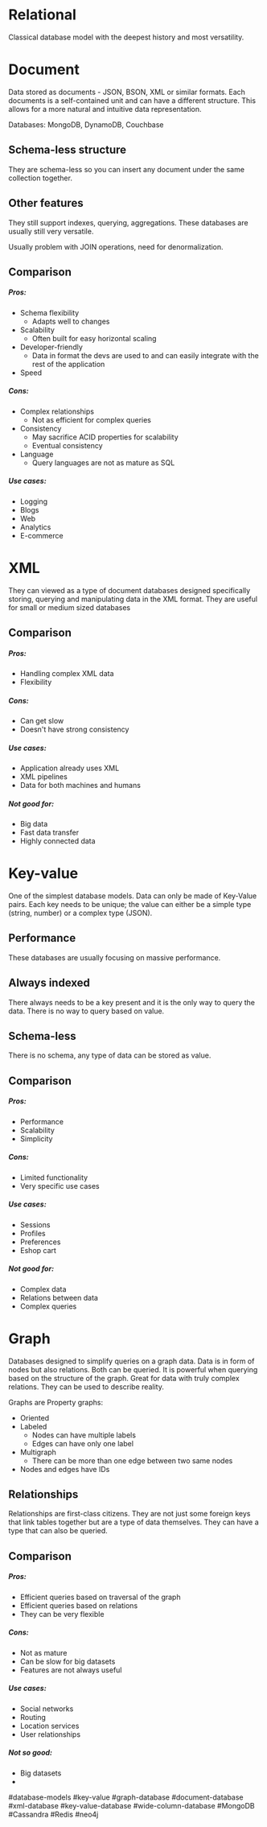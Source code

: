 # Relational
Classical database model with the deepest history and most versatility.

# Document
Data stored as documents - JSON, BSON, XML or similar formats. Each documents is a self-contained unit and can have a different structure. This allows for a more natural and intuitive data representation.

Databases: MongoDB, DynamoDB, Couchbase

## Schema-less structure
They are schema-less so you can insert any document under the same collection together.

## Other features
They still support indexes, querying, aggregations. These databases are usually still very versatile.

Usually problem with JOIN operations, need for denormalization.

## Comparison
##### Pros:
- Schema flexibility
	- Adapts well to changes
- Scalability
	- Often built for easy horizontal scaling
- Developer-friendly
	- Data in format the devs are used to and can easily integrate with the rest of the application
- Speed

##### Cons:
- Complex relationships
	- Not as efficient for complex queries
- Consistency
	- May sacrifice ACID properties for scalability
	- Eventual consistency
- Language 
	- Query languages are not as mature as SQL

##### Use cases:
- Logging
- Blogs
- Web
- Analytics
- E-commerce
# XML
They can viewed as a type of document databases designed specifically storing, querying and manipulating data in the XML format. They are useful for small or medium sized databases

## Comparison

##### Pros:
- Handling complex XML data
- Flexibility
##### Cons:
- Can get slow
- Doesn't have strong consistency

##### Use cases:
- Application already uses XML
- XML pipelines
- Data for both machines and humans

##### Not good for:
- Big data
- Fast data transfer
- Highly connected data

# Key-value
One of the simplest database models. Data can only be made of Key-Value pairs. Each key needs to be unique; the value can either be a simple type (string, number) or a complex type (JSON).

## Performance
These databases are usually focusing on massive performance.

## Always indexed
There always needs to be a key present and it is the only way to query the data. There is no way to query based on value.

## Schema-less
There is no schema, any type of data can be stored as value.
## Comparison
##### Pros:
- Performance
- Scalability
- Simplicity
##### Cons:
- Limited functionality
- Very specific use cases

##### Use cases:
- Sessions
- Profiles
- Preferences
- Eshop cart

##### Not good for:
- Complex data
- Relations between data
- Complex queries


# Graph
Databases designed to simplify queries on a graph data. Data is in form of nodes but also relations. Both can be queried. It is powerful when querying based on the structure of the graph. Great for data with truly complex relations. They can be used to describe reality.

Graphs are Property graphs:
- Oriented
- Labeled
	- Nodes can have multiple labels
	- Edges can have only one label
- Multigraph
	- There can be more than one edge between two same nodes
- Nodes and edges have IDs
## Relationships
Relationships are first-class citizens. They are not just some foreign keys that link tables together but are a type of data themselves. They can have a type that can also be queried.

## Comparison
##### Pros:
- Efficient queries based on traversal of the graph
- Efficient queries based on relations
- They can be very flexible
##### Cons:
- Not as mature
- Can be slow for big datasets
- Features are not always useful

##### Use cases:
- Social networks
- Routing
- Location services
- User relationships

##### Not so good:
- Big datasets
- 


#database-models
#key-value
#graph-database
#document-database
#xml-database
#key-value-database
#wide-column-database
#MongoDB 
#Cassandra
#Redis
#neo4j 


